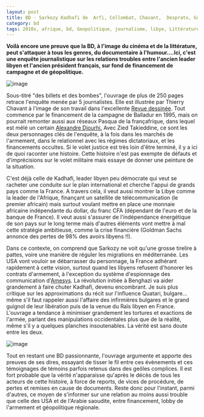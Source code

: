 ```yaml
---
layout: post
title: BD - Sarkozy Kadhafi de  Arfi, Collombat, Chavant,  Despratx, Guéguen, Le Guilcher (2019)
category: bd
tags: 2010s, afrique, bd, Geopolitique, journalisme, libye, Littérature et BD, sarkozy
---
```

**Voilà encore une preuve que la BD, à l'image du cinéma et de la littérature, peut s'attaquer à tous les genres, du documentaire à l'humour....Ici, c'est une enquête journalistique sur les relations troubles entre l'ancien leader libyen et l'ancien président français, sur fond de financement de campagne et de géopolitique.**

![image](https://filedn.eu/llqi9IBxlYouGRXYG2xlROb/img/2019/sarkokadha.jpg)

Sous-titré "des billets et des bombes", l'ouvrage de plus de 250 pages retrace l'enquête menée par 5 journalistes. Elle est illustrée par Thierry Chavant à l'image de son travail dans l'excellente <a href="https://cheziceman.wordpress.com/2014/01/28/bd-journalisme-la-revue-dessinee-une-actualite-bien-illustree/">Revue dessinée</a>. Tout commence par le financement de la campagne de Balladur en 1995, mais on pourrait remonter aussi aux réseaux Pasqua de la françafrique, dans lequel est mélé un certain <a href="https://fr.wikipedia.org/wiki/Alexandre_Djouhri">Alexandre Djourhi.</a> Avec Zied Takieddine, ce sont les deux personnages clés de l'enquête, à la fois dans les marchés de l'armement, dans le relationnel avec les régimes dictatoriaux, et les financements occultes. Si le volet justice est très loin d'être terminé, il y a ici de quoi raconter une histoire. Cette histoire n'est pas exempte de défauts et d'imprécisions sur le volet militaire mais essaye de donner une peinture de la situation.

C'est déjà celle de Kadhafi, leader libyen peu démocrate qui veut se racheter une conduite sur le plan international et cherche l'appui de grands pays comme la France. A travers cela, il veut aussi montrer la Libye comme la leader de l'Afrique, finançant un satellite de télécommunication (le premier africain) mais surtout voulant mettre en place une monnaie africaine indépendante du dollar, du franc CFA (dépendant de l'euro et de la banque de France). Il veut aussi s'assurer de l'indépendance énergétique de son pays sur le long terme mais d'autres éléments vont mettre à mal cette stratégie ambitieuse, comme la crise financière (Goldman Sachs annonce des pertes de 98% des avoirs libyens !!).

Dans ce contexte, on comprend que Sarkozy ne voit qu'une grosse tirelire à pattes, voire une manière de réguler les migrations en méditerranée. Les USA vont vouloir se débarrasser du personnage, la France adhérant rapidement à cette vision, surtout quand les libyens refusent d'honorer les contrats d'armement, à l'exception du système d'espionnage des communication d'<a href="https://fr.wikipedia.org/wiki/Amesys">Amesys</a>. La révolution initiée à Benghazi va aider grandement à faire chuter Kadhafi, devenu encombrant. Je suis plus critique sur les approximations du récit sur l'influence Quatari, bulgare... même s'il faut rappeler aussi l'affaire des infirmières bulgares et le grand guignol de leur libération puis de la venue du Raïs libyen en France. L'ouvrage a tendance à minimiser grandement les tortures et exactions de l'armée, parlant des manipulations occidentales plus que de la réalité, même s'il y a quelques planches insoutenables. La vérité est sans doute entre les deux.

![image](https://filedn.eu/llqi9IBxlYouGRXYG2xlROb/img/2019/sarkokadha2.jpg)

Tout en restant une BD passionnante, l'ouvrage argumente et apporte des preuves de ses dires, essayant de tisser le fil entre ces évènements et ces témoignages de témoins parfois retenus dans des geôles complices. Il est fort probable que la vérité n'apparaisse qu'après le décès de tous les acteurs de cette histoire, à force de reports, de vices de procédure, de pertes et remises en cause de documents. Reste donc pour l'instant, parmi d'autres, ce moyen de s'informer sur une relation au moins aussi trouble que celle des USA et de l'Arabie saoudite, entre financement, lobby de l'armement et géopolitique régionale.
